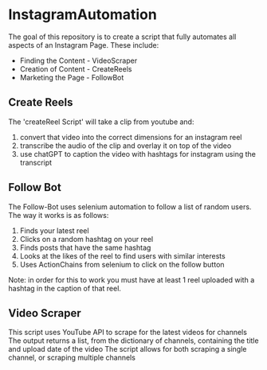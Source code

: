 # InstagramAutomation
The goal of this repository is to create a script that fully automates all aspects of an Instagram Page. These include:
 - Finding the Content - VideoScraper
 - Creation of Content - CreateReels
 - Marketing the Page - FollowBot

Create Reels
------------------
The 'createReel Script' will take a clip from youtube and:
  1. convert that video into the correct dimensions for an instagram reel
  2. transcribe the audio of the clip and overlay it on top of the video
  3. use chatGPT to caption the video with hashtags for instagram using the transcript

Follow Bot
------------------
The Follow-Bot uses selenium automation to follow a list of random users.
The way it works is as follows:
  1. Finds your latest reel
  2. Clicks on a random hashtag on your reel
  3. Finds posts that have the same hashtag
  4. Looks at the likes of the reel to find users with similar interests
  5. Uses ActionChains from selenium to click on the follow button
  
 Note: in order for this to work you must have at least 1 reel uploaded with a hashtag in the caption of that reel.
 
 
 Video Scraper
------------------
This script uses YouTube API to scrape for the latest videos for channels
The output returns a list, from the dictionary of channels, containing the title and upload date of the video
The script allows for both scraping a single channel, or scraping multiple channels
